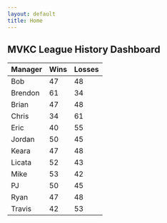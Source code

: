 ```yaml
---
layout: default
title: Home
---
```


## MVKC League History Dashboard

<link rel="stylesheet" href="{{ '/assets/css/tablesort.css' | relative_url }}">

<div class="table-responsive">
  <table id="myTable" class="table table-striped table-bordered table-hover sortable">
    <thead>
      <tr>
        <th>Manager</th>
        <th data-sort-method="number">Wins</th>
        <th data-sort-method="number">Losses</th>
      </tr>
    </thead>
    <tbody>
      <tr><td>Bob</td><td>47</td><td>48</td></tr>
      <tr><td>Brendon</td><td>61</td><td>34</td></tr>
      <tr><td>Brian</td><td>47</td><td>48</td></tr>
      <tr><td>Chris</td><td>34</td><td>61</td></tr>
      <tr><td>Eric</td><td>40</td><td>55</td></tr>
      <tr><td>Jordan</td><td>50</td><td>45</td></tr>
      <tr><td>Keara</td><td>47</td><td>48</td></tr>
      <tr><td>Licata</td><td>52</td><td>43</td></tr>
      <tr><td>Mike</td><td>53</td><td>42</td></tr>
      <tr><td>PJ</td><td>50</td><td>45</td></tr>
      <tr><td>Ryan</td><td>47</td><td>48</td></tr>
      <tr><td>Travis</td><td>42</td><td>53</td></tr>
    </tbody>
  </table>
</div>

<!-- Tablesort JS -->
<script src="https://unpkg.com/tablesort@5.2.1/dist/tablesort.min.js"></script>

<script>
  new Tablesort(document.getElementById('myTable'));
</script>